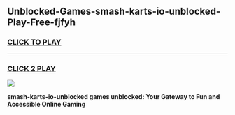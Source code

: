 
## Unblocked-Games-smash-karts-io-unblocked-Play-Free-fjfyh
<h3>
<a href="https://premium76.site?title=smash-karts-io-unblocked&ref=12A">CLICK TO PLAY</a></h3>
<hr>

<h3>
<a href="https://premium76.site?title=smash-karts-io-unblocked&ref=12A">CLICK 2 PLAY</a>
  
</h3>

<a href="https://premium76.site?title=smash-karts-io-unblocked&ref=12A"><img src="https://clearcache.store/games.png"></a>


**smash-karts-io-unblocked games unblocked: Your Gateway to Fun and Accessible Online Gaming**
